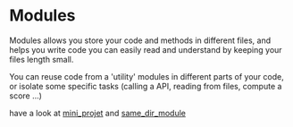# Modules

Modules allows you store your code and methods in different files, and helps you write code you can easily read and understand by keeping your files length small.

You can reuse code from a 'utility' modules in different parts of your code, or isolate some specific tasks (calling a API, reading from files, compute a score ...)

have a look at [mini_projet](/3.modules/mini_project.py) and [same_dir_module](/3.modules/same_dir_module.py)
